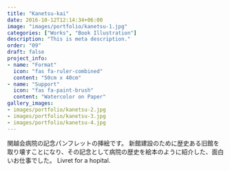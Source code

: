 ```yaml
---
title: "Kanetsu-kai"
date: 2016-10-12T12:14:34+06:00
image: "images/portfolio/kanetsu-1.jpg"
categories: ["Works", "Book Illustration"]
description: "This is meta description."
order: "09"
draft: false
project_info:
- name: "Format"
  icon: "fas fa-ruler-combined"
  content: "50cm x 40cm"
- name: "Support"
  icon: "fas fa-paint-brush"
  content: "Watercolor on Paper"
gallery_images:
- images/portfolio/kanetsu-2.jpg
- images/portfolio/kanetsu-3.jpg
- images/portfolio/kanetsu-4.jpg
---
```


関越会病院の記念パンフレットの挿絵です。
新館建設のために歴史ある旧館を取り壊すことになり、その記念として病院の歴史を絵本のように紹介した、面白いお仕事でした。
Livret for a hopital.
